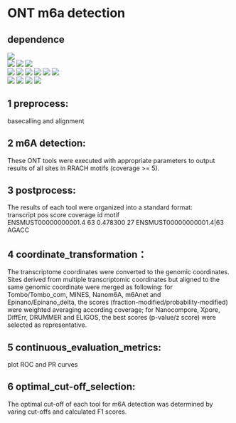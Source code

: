 # ONT m6a detection
## dependence
![](https://img.shields.io/badge/software-version-blue)  
![](https://img.shields.io/badge/Guppy-v5.0.7-green)
![](https://img.shields.io/badge/Minimap2-v2.17-green)
![](https://img.shields.io/badge/samtools-v1.6-green)  
[![](https://img.shields.io/badge/Tombo-v1.5.1-orange)](https://github.com/nanoporetech/tombo)
[![](https://img.shields.io/badge/MINES-v0.0-orange)](https://github.com/YeoLab/MINES.git)
[![](https://img.shields.io/badge/Nanom6A-v2.0-orange)](https://github.com/gaoyubang/nanom6A)
[![](https://img.shields.io/badge/m6Anet-v1.0-orange)](https://github.com/GoekeLab/m6anet)
[![](https://img.shields.io/badge/Nanocompore-v1.0.0-orange)](https://github.com/tleonardi/nanocompore_paper_analyses)
[![](https://img.shields.io/badge/Xpore-v2.0-orange)](https://github.com/GoekeLab/xpore)  
[![](https://img.shields.io/badge/DiffErr-v0.2-green)](https://github.com/bartongroup/differr_nanopore_DRS)
[![](https://img.shields.io/badge/DRUMMER-v0.0-green)](https://github.com/DepledgeLab/DRUMMER/)
[![](https://img.shields.io/badge/ELIGOS-v2.0.1-green)](https://gitlab.com/piroonj/eligos2)
[![](https://img.shields.io/badge/Epinano-v1.2.0-green)](https://github.com/novoalab/EpiNano)

## 1 preprocess:
basecalling and alignment

## 2 m6A detection:
These ONT tools were executed with appropriate parameters to output results of all sites in RRACH motifs (coverage >= 5).

## 3 postprocess:
The results of each tool were organized into a standard format:  
transcript pos score coverage id motif  
ENSMUST00000000001.4	63	0.478300	27	ENSMUST00000000001.4|63	AGACC

## 4 coordinate_transformation：
The transcriptome coordinates were converted to the genomic coordinates. Sites derived from multiple transcriptomic coordinates but aligned to the same genomic coordinate were merged as following: for Tombo/Tombo_com, MINES, Nanom6A, m6Anet and Epinano/Epinano_delta, the scores (fraction-modified/probability-modified) were weighted averaging according coverage; for Nanocompore, Xpore, DiffErr, DRUMMER and ELIGOS, the best scores (p-value/z score) were selected as representative.

## 5 continuous_evaluation_metrics:
plot ROC and PR curves

## 6 optimal_cut-off_selection:
The optimal cut-off of each tool for m6A detection was determined by varing cut-offs and calculated F1 scores.
